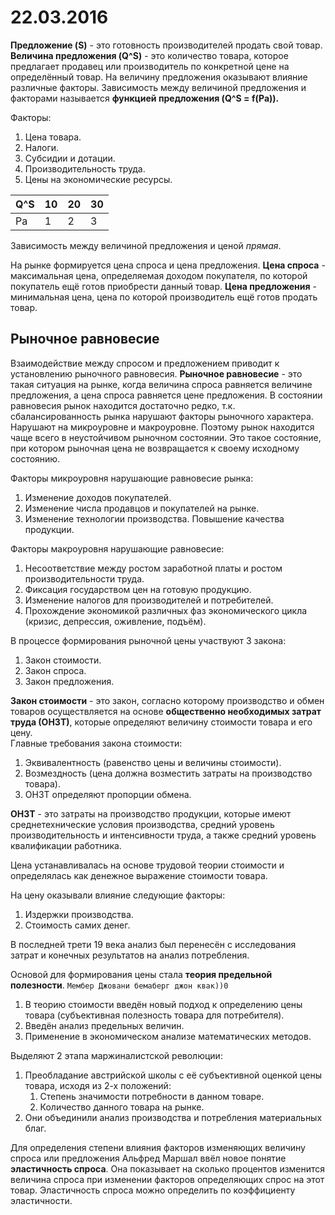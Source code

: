 # 22.03.2016

**Предложение (S)** - это готовность производителей продать свой товар.
**Величина предложения (Q^S)** - это количество товара, которое предлагает продавец или производитель по конкретной цене на определённый товар. На величину предложения оказывают влияние различные факторы. Зависимость между величиной предложения и факторами называется **функцией предложения (Q^S = f(Pa)).**

Факторы:

1. Цена товара.
2. Налоги.
3. Субсидии и дотации.
4. Производительность труда. 
5. Цены на экономические ресурсы.

| Q^S | 10 | 20 | 30 |
|-----|----|----|----|
| Pa  | 1  | 2  | 3  |

Зависимость между величиной предложения и ценой *прямая*. 

На рынке формируется цена спроса и цена предложения. **Цена спроса** - максимальная цена, определяемая доходом покупателя, по которой покупатель ещё готов приобрести данный товар. **Цена предложения** - минимальная цена, цена по которой производитель ещё готов продать товар.

## Рыночное равновесие

Взаимодействие между спросом и предложением приводит к установлению рыночного равновесия. **Рыночное равновесие** - это такая ситуация на рынке, когда величина спроса равняется величине предложения, а цена спроса равняется цене предложения. В состоянии равновесия рынок находится достаточно редко, т.к. сбалансированность рынка нарушают факторы рыночного характера. Нарушают на микроуровне и макроуровне. Поэтому рынок находится чаще всего в неустойчивом рыночном состоянии. Это такое состояние, при котором рыночная цена не возвращается к своему исходному состоянию. 

Факторы микроуровня нарушающие равновесие рынка:

1. Изменение доходов покупателей.
2. Изменение числа продавцов и покупателей на рынке.
3. Изменение технологии производства. Повышение качества продукции.

Факторы макроуровня нарушающие равновесие:

1. Несоответствие между ростом заработной платы и ростом производительности труда. 
2. Фиксация государством цен на готовую продукцию.
3. Изменение налогов для производителей и потребителей.
4. Прохождение экономикой различных фаз экономического цикла (кризис, депрессия, оживление, подъём).

В процессе формирования рыночной цены участвуют 3 закона:

1. Закон стоимости.
2. Закон спроса.
3. Закон предложения.

**Закон стоимости** - это закон, согласно которому производство и обмен товаров осуществляется на основе **общественно необходимых затрат труда (ОНЗТ)**, которые определяют величину стоимости товара и его цену.     
Главные требования закона стоимости:

1. Эквивалентность (равенство цены и величины стоимости).
2. Возмездность (цена должна возместить затраты на производство товара).
3. ОНЗТ определяют пропорции обмена.

**ОНЗТ** - это затраты на производство продукции, которые имеют среднетехнические условия производства, средний уровень производительность и интенсивности труда, а также средний уровень квалификации работника.

Цена устанавливалась на основе трудовой теории стоимости и определялась как денежное выражение стоимости товара. 

На цену оказывали влияние следующие факторы:

1. Издержки производства.
2. Стоимость самих денег.

В последней трети 19 века анализ был перенесён с исследования затрат и конечных результатов на анализ потребления.

Основой для формирования цены стала **теория предельной полезности**. `Мембер Джовани бемаберг джон квак))0`

1. В теорию стоимости введён новый подход к определению цены товара (субъективная полезность товара для потребителя). 
2. Введён анализ предельных величин.
3. Применение в экономическом анализе математических методов. 

Выделяют 2 этапа маржиналистской революции:

1. Преобладание австрийской школы с её субъективной оценкой цены товара, исходя из 2-х положений:    
    1. Степень значимости потребности в данном товаре.
    2. Количество данного товара на рынке.
2. Они объединили анализ производства и потребления материальных благ.

Для определения степени влияния факторов изменяющих величину спроса или предложения Альфред Маршал ввёл новое понятие **эластичность спроса**. Она показывает на сколько процентов изменится величина спроса при изменении факторов определяющих спрос на этот товар. Эластичность спроса можно определить по коэффициенту эластичности.  